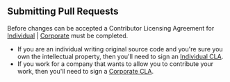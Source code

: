## Submitting Pull Requests

Before changes can be accepted a Contributor Licensing Agreement for  [Individual](https://forms.gle/XZJvzw2JyqqJH6HN9) |  [Corporate](https://forms.gle/csDh6Uxewrqxc2oc8) must be completed.

 * If you are an individual writing original source code and you're sure you own the intellectual property, then you'll need to sign an [Individual CLA](https://forms.gle/XZJvzw2JyqqJH6HN9).
 * If you work for a company that wants to allow you to contribute your work, then you'll need to sign a [Corporate CLA](https://forms.gle/csDh6Uxewrqxc2oc8).